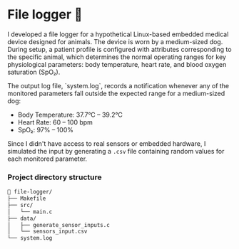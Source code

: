 # File logger :dog:

<p> I developed a file logger for a hypothetical Linux-based embedded medical device designed for animals. The device is worn by a medium-sized dog. During setup, a patient profile is configured with attributes corresponding to the specific animal, which determines the normal operating ranges for key physiological parameters: body temperature, heart rate, and blood oxygen saturation (SpO₂).</p>
The output log file, `system.log`, records a notification whenever any of the monitored parameters fall outside the expected range for a medium-sized dog:

- Body Temperature: 37.7°C – 39.2°C
- Heart Rate: 60 – 100 bpm
- SpO₂: 97% – 100%

Since I didn't have access to real sensors or embedded hardware, I simulated the input by generating a `.csv` file containing random values for each monitored parameter.

### Project directory structure
```sh
📁 file-logger/
├── Makefile
├── src/
│   └── main.c
├── data/
│   ├── generate_sensor_inputs.c
│   └── sensors_input.csv
└── system.log
```